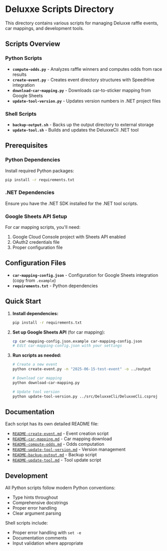 # Deluxxe Scripts Directory

This directory contains various scripts for managing Deluxxe raffle events, car mappings, and development tools.

## Scripts Overview

### Python Scripts

- **`compute-odds.py`** - Analyzes raffle winners and computes odds from race results
- **`create-event.py`** - Creates event directory structures with SpeedHive integration  
- **`download-car-mapping.py`** - Downloads car-to-sticker mapping from Google Sheets
- **`update-tool-version.py`** - Updates version numbers in .NET project files

### Shell Scripts

- **`backup-output.sh`** - Backs up the output directory to external storage
- **`update-tool.sh`** - Builds and updates the DeluxxeCli .NET tool

## Prerequisites

### Python Dependencies
Install required Python packages:
```bash
pip install -r requirements.txt
```

### .NET Dependencies
Ensure you have the .NET SDK installed for the .NET tool scripts.

### Google Sheets API Setup
For car mapping scripts, you'll need:
1. Google Cloud Console project with Sheets API enabled
2. OAuth2 credentials file
3. Proper configuration file

## Configuration Files

- **`car-mapping-config.json`** - Configuration for Google Sheets integration (copy from `.example`)
- **`requirements.txt`** - Python dependencies

## Quick Start

1. **Install dependencies:**
   ```bash
   pip install -r requirements.txt
   ```

2. **Set up Google Sheets API** (for car mapping):
   ```bash
   cp car-mapping-config.json.example car-mapping-config.json
   # Edit car-mapping-config.json with your settings
   ```

3. **Run scripts as needed:**
   ```bash
   # Create a new event
   python create-event.py -n "2025-06-15-test-event" -o ../output

   # Download car mapping
   python download-car-mapping.py

   # Update tool version
   python update-tool-version.py ../src/DeluxxeCli/DeluxxeCli.csproj
   ```

## Documentation

Each script has its own detailed README file:
- [`README-create-event.md`](./README-create-event.md) - Event creation script
- [`README-car-mapping.md`](./README-car-mapping.md) - Car mapping download
- [`README-compute-odds.md`](./README-compute-odds.md) - Odds computation
- [`README-update-tool-version.md`](./README-update-tool-version.md) - Version management
- [`README-backup-output.md`](./README-backup-output.md) - Backup script
- [`README-update-tool.md`](./README-update-tool.md) - Tool update script

## Development

All Python scripts follow modern Python conventions:
- Type hints throughout
- Comprehensive docstrings
- Proper error handling
- Clear argument parsing

Shell scripts include:
- Proper error handling with `set -e`
- Documentation comments
- Input validation where appropriate
